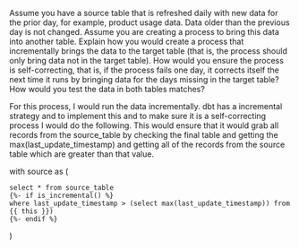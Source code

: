 Assume you have a source table that is refreshed daily with new data for the prior day, for example, product usage data. Data older than the previous day is not changed. Assume you are creating a process to bring this data into another table. Explain how you would create a process that incrementally brings the data to the target table (that is, the process should only bring data not in the target table). How would you ensure the process is self-correcting, that is, if the process fails one day, it corrects itself the next time it runs by bringing data for the days missing in the target table? How would you test the data in both tables matches?


For this process, I would run the data incrementally. dbt has a incremental strategy and to implement this and to make sure it is a self-correcting process I would do the following. This would ensure that it would grab all records from the source_table by checking the final table and getting the max(last_update_timestamp) and getting all of the records from the source table which are greater than that value.

with source as (

    select * from source_table 
    {%- if is_incremental() %}
    where last_update_timestamp > (select max(last_update_timestamp)) from {{ this }})
    {%- endif %}
)